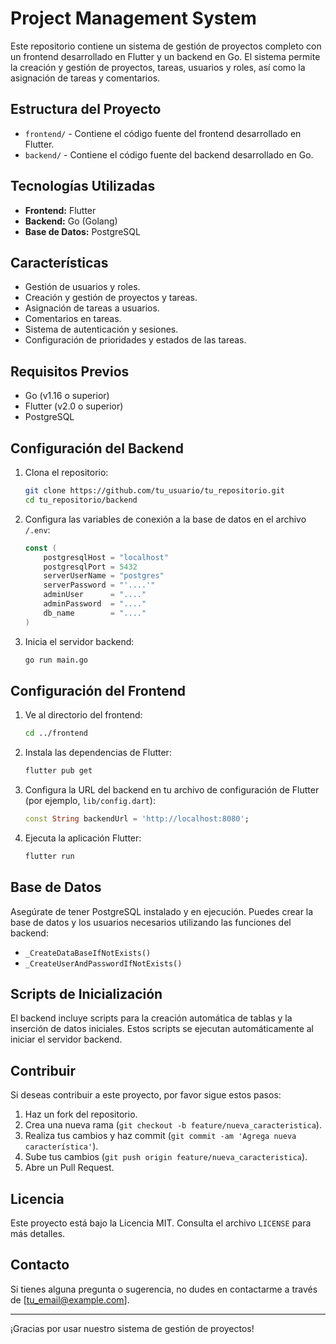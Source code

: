 # Project Management System

Este repositorio contiene un sistema de gestión de proyectos completo con un frontend desarrollado en Flutter y un backend en Go. El sistema permite la creación y gestión de proyectos, tareas, usuarios y roles, así como la asignación de tareas y comentarios.

## Estructura del Proyecto

- `frontend/` - Contiene el código fuente del frontend desarrollado en Flutter.
- `backend/` - Contiene el código fuente del backend desarrollado en Go.

## Tecnologías Utilizadas

- **Frontend:** Flutter
- **Backend:** Go (Golang)
- **Base de Datos:** PostgreSQL

## Características

- Gestión de usuarios y roles.
- Creación y gestión de proyectos y tareas.
- Asignación de tareas a usuarios.
- Comentarios en tareas.
- Sistema de autenticación y sesiones.
- Configuración de prioridades y estados de las tareas.

## Requisitos Previos

- Go (v1.16 o superior)
- Flutter (v2.0 o superior)
- PostgreSQL

## Configuración del Backend

1. Clona el repositorio:

    ```bash
    git clone https://github.com/tu_usuario/tu_repositorio.git
    cd tu_repositorio/backend
    ```

2. Configura las variables de conexión a la base de datos en el archivo `/.env`:

    ```go
    const (
        postgresqlHost = "localhost"
        postgresqlPort = 5432
        serverUserName = "postgres"
        serverPassword = "'....'"
        adminUser      = "...."
        adminPassword  = "...."
        db_name        = "...."
    )
    ```

3. Inicia el servidor backend:

    ```bash
    go run main.go
    ```

## Configuración del Frontend

1. Ve al directorio del frontend:

    ```bash
    cd ../frontend
    ```

2. Instala las dependencias de Flutter:

    ```bash
    flutter pub get
    ```

3. Configura la URL del backend en tu archivo de configuración de Flutter (por ejemplo, `lib/config.dart`):

    ```dart
    const String backendUrl = 'http://localhost:8080';
    ```

4. Ejecuta la aplicación Flutter:

    ```bash
    flutter run
    ```

## Base de Datos

Asegúrate de tener PostgreSQL instalado y en ejecución. Puedes crear la base de datos y los usuarios necesarios utilizando las funciones del backend:

- `_CreateDataBaseIfNotExists()`
- `_CreateUserAndPasswordIfNotExists()`

## Scripts de Inicialización

El backend incluye scripts para la creación automática de tablas y la inserción de datos iniciales. Estos scripts se ejecutan automáticamente al iniciar el servidor backend.

## Contribuir

Si deseas contribuir a este proyecto, por favor sigue estos pasos:

1. Haz un fork del repositorio.
2. Crea una nueva rama (`git checkout -b feature/nueva_caracteristica`).
3. Realiza tus cambios y haz commit (`git commit -am 'Agrega nueva característica'`).
4. Sube tus cambios (`git push origin feature/nueva_caracteristica`).
5. Abre un Pull Request.

## Licencia

Este proyecto está bajo la Licencia MIT. Consulta el archivo `LICENSE` para más detalles.

## Contacto

Si tienes alguna pregunta o sugerencia, no dudes en contactarme a través de [tu_email@example.com].

---

¡Gracias por usar nuestro sistema de gestión de proyectos!
